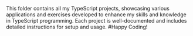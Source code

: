 This folder contains all my TypeScript projects, showcasing various applications and exercises developed to enhance my skills and knowledge in TypeScript programming. Each project is well-documented and includes detailed instructions for setup and usage.
#Happy Coding!
